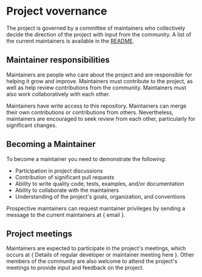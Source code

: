# Project vovernance

The project is governed by a committee of maintainers who collectively decide the direction of the project with input from the community. A list of the current maintainers is available in the [README](README.md).

## Maintainer responsibilities

Maintainers are people who care about the project and are responsible for helping it grow and improve. Maintainers must contribute to the project, as well as help review contributions from the community. Maintainers must also work collaboratively with each other.

Maintainers have write access to this repository. Maintainers can merge their own contributions or contributions from others. Nevertheless, maintainers are encouraged to seek review from each other, particularly for significant changes.

## Becoming a Maintainer

To become a maintainer you need to demonstrate the following:

* Participation in project discussions
* Contribution of significant pull requests
* Ability to write quality code, tests, examples, and/or documentation
* Ability to collaborate with the maintainers
* Understanding of the project's goals, organization, and conventions

Prospective maintainers can request maintainer privileges by sending a message to the current maintainers at { email }.

## Project meetings

Maintainers are expected to participate in the project's meetings, which occurs at { Details of regular developer or maintainer meeting here }. Other members of the community are also welcome to attend the project's meetings to provide input and feedback on the project.
